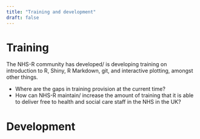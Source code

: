 ```yaml
---
title: "Training and development"
draft: false
---
```


# Training

The NHS-R community has developed/ is developing training on introduction to R, Shiny, R Markdown, git, and interactive plotting, amongst other things. 

* Where are the gaps in training provision at the current time?
* How can NHS-R maintain/ increase the amount of training that it is able to deliver free to health and social care staff in the NHS in the UK?

# Development 

